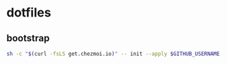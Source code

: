 # dotfiles
## bootstrap
```bash
sh -c "$(curl -fsLS get.chezmoi.io)" -- init --apply $GITHUB_USERNAME
```
